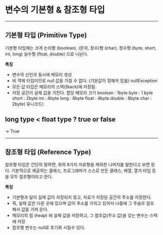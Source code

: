 
# 변수의 기본형 & 참조형 타입 

---
## 기본형 타입 (Primitive Type)
기본형 타입에는 크게 논리형 (boolean), (문자, 정수)형 (char), 정수형 (byte, short, int, long) 실수형 (float, double) 으로 나뉜다. 

**특징** 
- 변수의 선언과 동시에 메모리 생성 
- 비 객체 타입이므로 null 값을 가질 수 없다. (기본값이 정해저 있음) nullException
- 모든 값 타입은 메모리의 스택(Stack)에 저장됨.
- 저장 공간이 실제 값을 가진다. 
할당 메모리 크기 
boolean : 1byte 
byte : 1 byte 
short  : 2byte 
int : 4byte 
long : 8byte 
float : 4byte 
double : 8byte 
char : 2byte( 유니코드)

## long type < float type  ?  true or false 
-> True 


---
## 참조형 타입 (Reference Type)
참조형 타입은 간단히 말하면, 위의 8가지 자료형을 제외한 나머지를 말한다고 보면 된다. 
기본적으로 제공하는 클래스, 프로그래머가 스스로 만든 클래스, 배열, 열거 타입 등을 모두 참조형이라고 한다. 

**특징**
- 기본형과 달리 실제 값이 저장되지 않고, 자료가 저장된 공간의 주소를 저장한다. 
- 즉, 실제 값은 다른 곳에 있으며 값이 주소를 가지고 있어서 나중에 그 주솔르 참조해서 값을 가져 온다. 
- 메모리의 힙 (heap) 에 실제 값을 저장하고, 그 참조값(주소 값)을 갖는 변수는 스택에 저장 
- 참조형 변수는 null로 초기화 시킬수 있다. 



